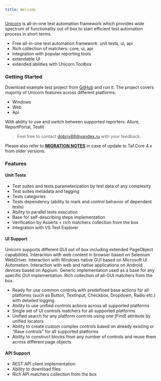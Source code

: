 ```yaml
---
title: Welcome
---
```


[Unicorn](https://unicorn-taf.github.io) is all-in-one test automation framework which provides wide spectrum of functionality out of box to start efficient test automation process in short terms.
 - Free all-in-one test automation framework: unit tests, ui, api
 - Rich collection of matchers: core, ui, api
 - Integration with popular reporting tools
 - extendable UI
 - extended abilities with Unicorn.Toolbox

### Getting Started

Download example test project from [GitHub](https://github.com/unicorn-taf/Unicorn.TAF.Examples) and run it.
The project covers majority of Unicorn features across different platforms:
 - Windows
 - Web
 - Api

With ability to use and switch between supported reporters: Allure, ReportPortal, TestIt

> Feel free to contact [dobriy88@yandex.ru](mailto:dobriy88@yandex.ru) with your feedback.

Please also refer to **[MIGRATION NOTES](migration/migration-to-taf-v4/)** in case of update to Taf.Core 4.x from older versions.

### Features

#### Unit Tests
 - Test suites and tests parameterization by test data of any complexity
 - Test suites metadata and tagging
 - Tests categories
 - Tests dependency (ability to mark and control behavior of dependent tests)
 - Ability to parallel tests execution
 - Base for self-describing steps implementation
 - Verification by Asserts + rich matchers collection from the box
 - Integration with VS Test Explorer

#### UI Support
Unicorn supports different GUI out of box including extended PageObject capabilities. Interaction with web content in browser based on Selenium WebDriver. Interaction with Windows native GUI based on Microsoft UI Automation. Interaction with web and native applications on Android devices based on Appium. Generic implementation used as a base for any specific GUI implementation. Rich collection of all-GUI matchers from the box.

 - Ready for use common controls with predefined base actions for all platforms (such as Button, TextInput, Checkbox, Dropdown, Radio etc.) with detailed logging
 - Ability to use unified controls actions across all supported platforms
 - Single set of UI controls matchers for all supported platforms
 - Unified search for any platform controls using one [Find] attribute by unified locators
 - Ability to create custom complex controls based on already existing or "Base controls" for all supported platforms
 - Ability to construct blocks from any number of controls and reuse them across different page objects

#### API Support
 - REST API client implementation
 - Ability to download files
 - Rich API matchers collection from the box